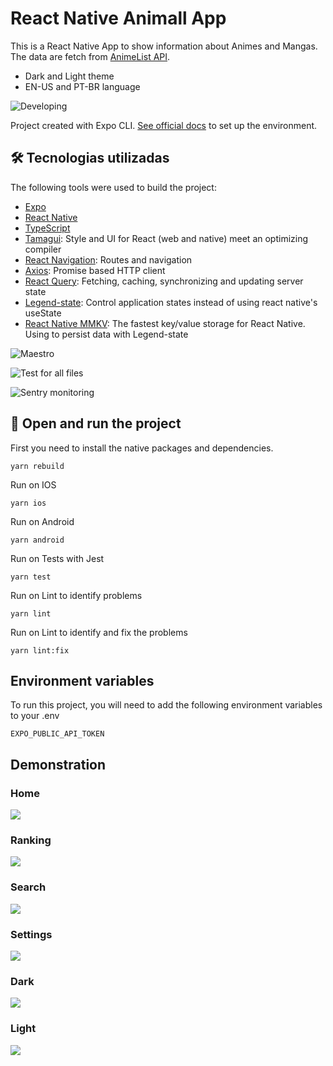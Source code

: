 # React Native Animall App

This is a React Native App to show information about Animes and Mangas. The data are fetch from [AnimeList API](https://myanimelist.net/apiconfig/references/api/v2).

* Dark and Light theme
* EN-US and PT-BR language

![Developing](https://img.shields.io/badge/STATUS-FINISHED%20MVP-lightgreen?style=flat-square
)

Project created with Expo CLI. [See official docs](https://docs.expo.dev/get-started/installation/) to set up the environment.

## 🛠 Tecnologias utilizadas

The following tools were used to build the project:

- [Expo](https://expo.io/)
- [React Native](https://reactnative.dev/)
- [TypeScript](https://www.typescriptlang.org/)
- [Tamagui](https://www.tamagui.dev/): Style and UI for React (web and native) meet an optimizing compiler
- [React Navigation](https://reactnavigation.org/docs/getting-started/): Routes and navigation
- [Axios](https://axios-http.com/ptbr/docs/intro): Promise based HTTP client
- [React Query](https://tanstack.com/query/v3/): Fetching, caching, synchronizing and updating server state
- [Legend-state](https://legendapp.com/open-source/state/): Control application states instead of using react native's useState
- [React Native MMKV](https://github.com/mrousavy/react-native-mmkv): The fastest key/value storage for React Native. Using to persist data with Legend-state

![Maestro](https://img.shields.io/badge/Test%20e2e%20with%20Maestro%20-future-blue)

![Test for all files](https://img.shields.io/badge/Test%20for%20all%20files%20with%20jest%20-future-purple
)

![Sentry monitoring](https://img.shields.io/badge/Sentry%20monitoring%20-future-green)


## 🚀 Open and run the project

First you need to install the native packages and dependencies.

```
yarn rebuild
```

Run on IOS

```
yarn ios
```

Run on Android

```
yarn android
```

Run on Tests with Jest

```
yarn test
```

Run on Lint to identify problems

```
yarn lint
```

Run on Lint to identify and fix the problems

```
yarn lint:fix
```

## Environment variables

To run this project, you will need to add the following environment variables to your .env

`EXPO_PUBLIC_API_TOKEN`

## Demonstration

### Home
![](docs/readme/home.gif)

### Ranking

![](docs/readme/ranking.gif)

### Search

![](docs/readme/search.gif)

### Settings

![](docs/readme/settings.gif)


### Dark

![](docs/readme/dark.png)

### Light
![](docs/readme/light.png)